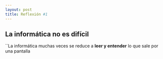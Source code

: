```yaml
---
layout: post
title: Reflexión #1
---
```


## La informática no es difícil
``La informática muchas veces se reduce a <b>leer y entender</b> lo que sale por una pantalla
